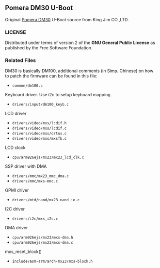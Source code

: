 ## Pomera DM30 U-Boot  

Original [Pomera DM30][1] U-Boot source from King Jim CO.,LTD. 

### LICENSE

Distributed under terms of version 2 of the **GNU General Public License** as published by the Free Software Foundation.  

### Related Files

DM30 is basically DM100, additional comments (in Simp. Chinese) on how to patch the firmware can be found in this file:

* `common/dm100.c`

Keyboard driver. Use i2c to setup keyboard mapping.

* `drivers/input/dm100_keyb.c`

LCD driver

* `drivers/video/mxs/lcdif.h` 
* `drivers/video/mxs/lcdif.c` 
* `drivers/video/mxs/ortus.c`
* `drivers/video/mxs/mxsfb.c`

LCD clock

* `cpu/arm926ejs/mx23/mx23_lcd_clk.c`

SSP driver with DMA

* `drivers/mmc/mx23_mmc_dma.c`
* `drivers/mmc/mxs-mmc.c`

GPMI driver

* `drivers/mtd/nand/mx23_nand_io.c`

I2C driver

* `drivers/i2c/mxs_i2c.c`

DMA driver

* `cpu/arm926ejs/mx23/mxs-dma.h`
* `cpu/arm926ejs/mx23/mxs-dma.c`

mxs_reset_block()

* `include/asm-arm/arch-mx23/mxs-block.h`

[1]: https://www.kingjim.co.jp/pomera/dm30/
